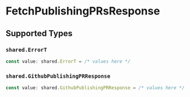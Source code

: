 # FetchPublishingPRsResponse


## Supported Types

### `shared.ErrorT`

```typescript
const value: shared.ErrorT = /* values here */
```

### `shared.GithubPublishingPRResponse`

```typescript
const value: shared.GithubPublishingPRResponse = /* values here */
```

